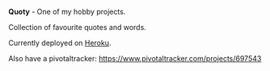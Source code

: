 **Quoty** - One of my hobby projects.

Collection of favourite quotes and words.

Currently deployed on [Heroku](http://quoty.herokuapp.com/).

Also have a pivotaltracker:
https://www.pivotaltracker.com/projects/697543